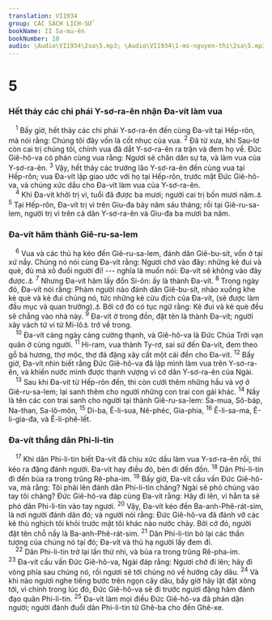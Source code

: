 ```yaml
---
translation: VI1934
group: CÁC SÁCH LỊCH-SỬ
bookName: II Sa-mu-ên 
bookNumber: 10
audio: \Audio\VI1934\2sa\5.mp3; \Audio\VI1934\1-ms-nguyen-thi\2sa\5.mp3
---
```


<div class="title"><h1>5</h1><h3>Hết thảy các chi phái Y-sơ-ra-ên nhận Đa-vít làm vua</h3></div>
<span class="verse 2sa_5_1"> <sup>1</sup> Bấy giờ, hết thảy các chi phái Y-sơ-ra-ên đến cùng Đa-vít tại Hếp-rôn, mà nói rằng: Chúng tôi đây vốn là cốt nhục của vua. </span>
<span class="verse 2sa_5_2"><sup>2</sup> Đã từ xưa, khi Sau-lơ còn cai trị chúng tôi, chính vua đã dắt Y-sơ-ra-ên ra trận và đem họ về. Đức Giê-hô-va có phán cùng vua rằng: Ngươi sẽ chăn dân sự ta, và làm vua của Y-sơ-ra-ên. </span>
<span class="verse 2sa_5_3"><sup>3</sup> Vậy, hết thảy các trưởng lão Y-sơ-ra-ên đến cùng vua tại Hếp-rôn; vua Đa-vít lập giao ước với họ tại Hếp-rôn, trước mặt Đức Giê-hô-va, và chúng xức dầu cho Đa-vít làm vua của Y-sơ-ra-ên. <br/></span>
<span class="verse 2sa_5_4"> <sup>4</sup> Khi Đa-vít khởi trị vì, tuổi đã được ba mươi; người cai trị bốn mươi năm.<a data-toggle="tooltip" data-placement="bottom" title="1Vua 2:11; 1Su 3:4; 29:27">⚓</a></span>
<span class="verse 2sa_5_5"><sup>5</sup> Tại Hếp-rôn, Đa-vít trị vì trên Giu-đa bảy năm sáu tháng; rồi tại Giê-ru-sa-lem, người trị vì trên cả dân Y-sơ-ra-ên và Giu-đa ba mươi ba năm. <br/></span>
<div class="title"><h3>Đa-vít hãm thành Giê-ru-sa-lem</h3></div>
<span class="verse 2sa_5_6"> <sup>6</sup> Vua và các thủ hạ kéo đến Giê-ru-sa-lem, đánh dân Giê-bu-sít, vốn ở tại xứ nầy. Chúng nó nói cùng Đa-vít rằng: Ngươi chớ vào đây: những kẻ đui và què, đủ mà xô đuổi người đi! --- nghĩa là muốn nói: Đa-vít sẽ không vào đây được.<a data-toggle="tooltip" data-placement="bottom" title="Gios 15:63; Cac 1:21">⚓</a></span>
<span class="verse 2sa_5_7"><sup>7</sup> Nhưng Đa-vít hãm lấy đồn Si-ôn: ấy là thành Đa-vít. </span>
<span class="verse 2sa_5_8"><sup>8</sup> Trong ngày đó, Đa-vít nói rằng: Phàm người nào đánh dân Giê-bu-sít, nhào xuống khe kẻ què và kẻ đui chúng nó, tức những kẻ cừu địch của Đa-vít, (sẽ được làm đầu mục và quan trưởng).<a data-toggle="tooltip" data-placement="bottom" title="Câu trong khóa nầy không có trong nguyên bổn; song chiếu theo 1Su 11:6, thì được đem vào đây đặng trọn nguyên ý">⚓</a> Bởi cớ đó có tục ngữ rằng: Kẻ đui và kẻ què đều sẽ chẳng vào nhà này. </span>
<span class="verse 2sa_5_9"><sup>9</sup> Đa-vít ở trong đồn, đặt tên là thành Đa-vít; người xây vách tứ vi từ Mi-lô<a data-toggle="tooltip" data-placement="bottom" title="Mi-lô nghĩa là đồn lũy">⚓</a> trở về trong. <br/></span>
<span class="verse 2sa_5_10"> <sup>10</sup> Đa-vít càng ngày càng cường thạnh, và Giê-hô-va là Đức Chúa Trời vạn quân ở cùng người. </span>
<span class="verse 2sa_5_11"><sup>11</sup> Hi-ram, vua thành Ty-rơ, sai sứ đến Đa-vít, đem theo gỗ bá hương, thợ mộc, thợ đá đặng xây cất một cái đền cho Đa-vít. </span>
<span class="verse 2sa_5_12"><sup>12</sup> Bấy giờ, Đa-vít nhìn biết rằng Đức Giê-hô-va đã lập mình làm vua trên Y-sơ-ra-ên, và khiến nước mình được thạnh vượng vì cớ dân Y-sơ-ra-ên của Ngài. <br/></span>
<span class="verse 2sa_5_13"> <sup>13</sup> Sau khi Đa-vít từ Hếp-rôn đến, thì còn cưới thêm những hầu và vợ ở Giê-ru-sa-lem; lại sanh thêm cho người những con trai con gái khác. </span>
<span class="verse 2sa_5_14"><sup>14</sup> Nầy là tên các con trai sanh cho người tại thành Giê-ru-sa-lem: Sa-mua, Sô-báp, Na-than, Sa-lô-môn, </span>
<span class="verse 2sa_5_15"><sup>15</sup> Di-ba, Ê-li-sua, Nê-phéc, Gia-phia, </span>
<span class="verse 2sa_5_16"><sup>16</sup> Ê-li-sa-ma, Ê-li-gia-đa, và Ê-li-phê-lết. <br/></span>
<div class="title"><h3>Đa-vít thắng dân Phi-li-tin</h3></div>
<span class="verse 2sa_5_17"> <sup>17</sup> Khi dân Phi-li-tin biết Đa-vít đã chịu xức dầu làm vua Y-sơ-ra-ên rồi, thì kéo ra đặng đánh người. Đa-vít hay điều đó, bèn đi đến đồn. </span>
<span class="verse 2sa_5_18"><sup>18</sup> Dân Phi-li-tin đi đến bủa ra trong trũng Rê-pha-im. </span>
<span class="verse 2sa_5_19"><sup>19</sup> Bấy giờ, Đa-vít cầu vấn Đức Giê-hô-va, mà rằng: Tôi phải lên đánh dân Phi-li-tin chăng? Ngài sẽ phó chúng vào tay tôi chăng? Đức Giê-hô-va đáp cùng Đa-vít rằng: Hãy đi lên, vì hẳn ta sẽ phó dân Phi-li-tin vào tay ngươi. </span>
<span class="verse 2sa_5_20"><sup>20</sup> Vậy, Đa-vít kéo đến Ba-anh-Phê-rát-sim, là nơi người đánh dân đó; và người nói rằng: Đức Giê-hô-va đã đánh vỡ các kẻ thù nghịch tôi khỏi trước mặt tôi khác nào nước chảy. Bởi cớ đó, người đặt tên chỗ nầy là Ba-anh-Phê-rát-sim. </span>
<span class="verse 2sa_5_21"><sup>21</sup> Dân Phi-li-tin bỏ lại các thần tượng của chúng nó tại đó; Đa-vít và thủ hạ người lấy đem đi. <br/></span>
<span class="verse 2sa_5_22"> <sup>22</sup> Dân Phi-li-tin trở lại lần thứ nhì, và bủa ra trong trũng Rê-pha-im. </span>
<span class="verse 2sa_5_23"><sup>23</sup> Đa-vít cầu vấn Đức Giê-hô-va, Ngài đáp rằng: Ngươi chớ đi lên; hãy đi vòng phía sau chúng nó, rồi ngươi sẽ tới chúng nó về hướng cây dâu. </span>
<span class="verse 2sa_5_24"><sup>24</sup> Và khi nào ngươi nghe tiếng bước trên ngọn cây dâu, bấy giờ hãy lật đật xông tới, vì chính trong lúc đó, Đức Giê-hô-va sẽ đi trước ngươi đặng hãm đánh đạo quân Phi-li-tin. </span>
<span class="verse 2sa_5_25"><sup>25</sup> Đa-vít làm mọi điều Đức Giê-hô-va đã phán dặn người; người đánh đuổi dân Phi-li-tin từ Ghê-ba cho đến Ghê-xe. <br/></span>
